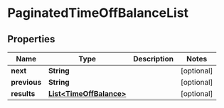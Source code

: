 

# PaginatedTimeOffBalanceList


## Properties

Name | Type | Description | Notes
------------ | ------------- | ------------- | -------------
**next** | **String** |  |  [optional]
**previous** | **String** |  |  [optional]
**results** | [**List&lt;TimeOffBalance&gt;**](TimeOffBalance.md) |  |  [optional]



